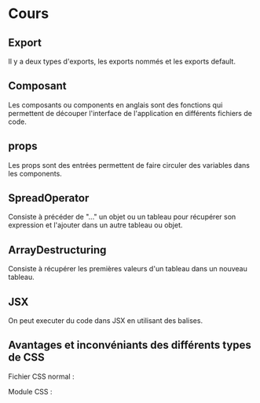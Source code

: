 # Cours

## Export

Il y a deux types d'exports, les exports nommés et les exports default.

## Composant

Les composants ou components en anglais sont des fonctions qui permettent de découper l'interface de l'application en différents fichiers de code.

## props

Les props sont des entrées permettent de faire circuler des variables dans les components.

## SpreadOperator 

Consiste à précéder de "..." un objet ou un tableau pour récupérer son expression et l'ajouter dans un autre tableau ou objet.

## ArrayDestructuring

Consiste à récupérer les premières valeurs d'un tableau dans un nouveau tableau.

## JSX

On peut executer du code dans JSX en utilisant des balises.

## Avantages et inconvéniants des différents types de CSS

Fichier CSS normal :



Module CSS :


